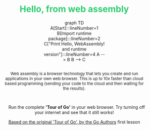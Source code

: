 <center>
<h1 style="color:#2ECC71">Hello, from web assembly</h1>
<div id="chart" class="mermaid" style="max-width:200px;">
graph TD
    A[Start]:::lineNumber=1
    B[Import runtime package]:::lineNumber=2
    C["Print Hello, WebAssembly! and runtime version"]:::lineNumber=4
    A --> B
    B --> C

</div>
<p style="padding-left:20px;padding-right:20px;font-size:small">
<br>
Web assembly is a browser technology that lets you create and run applications in your own web browser. This is up to 10x faster than cloud based programming (sending your code to the cloud and then waiting for the results).
</p>
<br>
<p style="padding-left:10px;padding-right:10px;">
&nbsp;&nbsp;&nbsp;&nbsp;<span id="home/src/github.com/gocoderpro/tour">Run the complete <b>'Tour of Go'</b> in your web browser. Try turning off your internet and see that it still works!<span>
</p>
  <a href="https://go.dev/tour/welcome/1" target="_blank">Based on the original 'Tour of Go', by the Go Authors</a>
  <a onclick="nextOpen('menu')">first lesson</a>
</center>  
